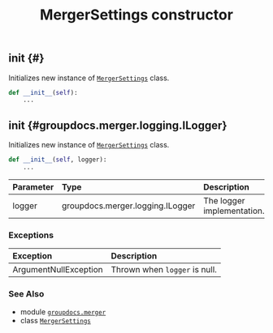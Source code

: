 ﻿---
title: MergerSettings constructor
second_title: GroupDocs.Merger for Python via .NET API References
description: 
type: docs
url: /python-net/groupdocs.merger/mergersettings/__init__/
is_root: false
weight: 10
---

## __init__ {#}

Initializes new instance of [`MergerSettings`](/merger/python-net/groupdocs.merger/mergersettings) class.



```python
def __init__(self):
    ...
```




## __init__ {#groupdocs.merger.logging.ILogger}

Initializes new instance of [`MergerSettings`](/merger/python-net/groupdocs.merger/mergersettings) class.



```python
def __init__(self, logger):
    ...
```


| Parameter | Type | Description |
| :- | :- | :- |
| logger | groupdocs.merger.logging.ILogger | The logger implementation. |
### Exceptions
| Exception | Description |
| :- | :- |
| ArgumentNullException | Thrown when `logger` is null. |





### See Also
* module [`groupdocs.merger`](../../)
* class [`MergerSettings`](/merger/python-net/groupdocs.merger/mergersettings)
